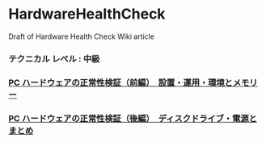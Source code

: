 # HardwareHealthCheck
Draft of Hardware Health Check Wiki article  

### テクニカル レベル : 中級

### [PC ハードウェアの正常性検証（前編）　設置・運用・環境とメモリー](Part1_Environment_Memory.md)

### [PC ハードウェアの正常性検証（後編）　ディスクドライブ・電源とまとめ](Part2_Diskdrive_Powerunit.md)

